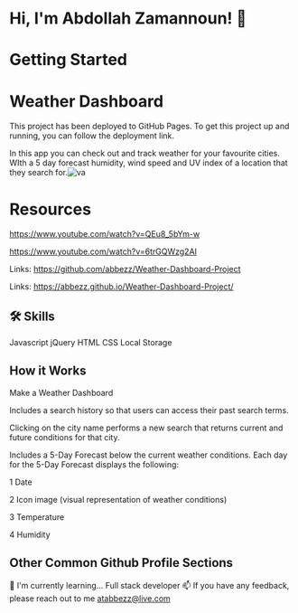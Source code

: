 # Hi, I'm Abdollah Zamannoun! 👋






# Getting Started 
# Weather Dashboard
This project has been deployed to GitHub Pages. To get this project up and running, you can follow the deployment link.

In this app you can check out and track weather for your favourite cities. WIth a 5 day forecast
humidity, wind speed and UV index of a location that they search for.![va](https://user-images.githubusercontent.com/94430401/151721788-46410146-3fc1-4ae5-8d3f-a04320ff3eaf.png)

# Resources
https://www.youtube.com/watch?v=QEu8_5bYm-w

https://www.youtube.com/watch?v=6trGQWzg2AI






Links: https://github.com/abbezz/Weather-Dashboard-Project


 Links: https://abbezz.github.io/Weather-Dashboard-Project/



## 🛠 Skills
Javascript
jQuery
HTML
CSS
Local Storage



## How it Works
 Make a Weather Dashboard

 Includes a search history so that users can access their past search terms. 

 Clicking on the city name performs a new search that returns current and future conditions for that city.

Includes a 5-Day Forecast below the current weather conditions. Each day for the 5-Day Forecast displays the following:

1 Date

2 Icon image (visual representation of weather conditions)

3 Temperature

4 Humidity


## Other Common Github Profile Sections


🧠 I'm currently learning... Full stack developer
📫  If you have any feedback, please reach out to me atabbezz@live.com 





